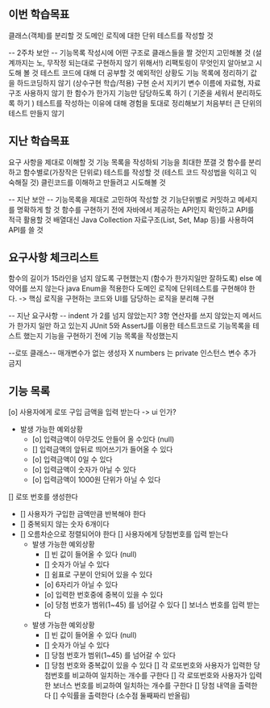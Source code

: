 ## 이번 학습목표
클래스(객체)를 분리할 것
도메인 로직에 대한 단위 테스트를 작성할 것

-- 2주차 보안 --
기능목록 작성시에 어떤 구조로 클래스들을 짤 것인지 고민해볼 것 (설계까지는 노, 무작정 되는대로 구현하지 않기 위해서!)
리팩토링이 무엇인지 알아보고 시도해 볼 것
테스트 코드에 대해 더 공부할 것
예외적인 상황도 기능 목록에 정리하기
값을 하드코딩하지 않기 (상수구현 학습/적용)
구현 순서 지키기
변수 이름에 자료형, 자료구조 사용하지 않기
한 함수가 한가지 기능만 담당하도록 하기 ( 기준을 세워서 분리하도록 하기 )
테스트를 작성하는 이유에 대해 경험을 토대로 정리해보기
처음부터 큰 단위의 테스트 만들지 않기

## 지난 학습목표
요구 사항을 제대로 이해할 것 
기능 목록을 작성하되 기능을 최대한 쪼갤 것 
함수를 분리하고 함수별로(가장작은 단위로) 테스트를 작성할 것 (테스트 코드 작성법을 익히고 익숙해질 것) 
클린코드를 이해하고 만들려고 시도해볼 것

-- 지난 보안 --
기능목록을 제대로 고민하여 작성할 것 
기능단위별로 커밋하고 메세지를 명확하게 할 것 
함수를 구현하기 전에 자바에서 제공하는 API인지 확인하고 API를 적극 활용할 것 배열대신 Java Collection 자료구조(List, Set, Map 등)를 사용하여 API를 쓸 것

## 요구사항 체크리스트
함수의 길이가 15라인을 넘지 않도록 구현했는지 (함수가 한가지일만 잘하도록)
else 예약어를 쓰지 않는다
java Enum을 적용한다
도메인 로직에 단위테스트를 구현해야 한다.
  -> 핵심 로직을 구현하는 코드와 UI를 담당하는 로직을 분리해 구현

-- 지난 요구사항 --
indent 가 2를 넘지 않았는지? 
3항 연산자를 쓰지 않았는지 메서드가 한가지 일만 하고 있는지 
JUnit 5와 AssertJ를 이용한 테스트코드로 기능목록을 테스트 했는지 기능을 구현하기 전에 기능 목록을 작성했는지

--로또 클래스--
매개변수가 없는 생성자 X
numbers 는 private
인스턴스 변수 추가금지

## 기능 목록
[o] 사용자에게 로또 구입 금액을 입력 받는다 -> ui 인가?
  - 발생 가능한 예외상황
    - [o] 입력금액이 아무것도 안들어 올 수있다 (null)
    - [] 입력금액의 앞뒤로 띄어쓰기가 들어올 수 있다
    - [o] 입력금액이 0일 수 있다
    - [o] 입력금액이 숫자가 아닐 수 있다
    - [o] 입력금액이 1000원 단위가 아닐 수 있다

[] 로또 번호를 생성한다
  - [] 사용자가 구입한 금액만큼 반복해야 한다
  - [] 중복되지 않는 숫자 6개이다
  - [] 오름차순으로 정렬되어야 한다
[] 사용자에게 당첨번호를 입력 받는다 
    - 발생 가능한 예외상황
      - [] 빈 값이 들어올 수 있다 (null)
      - [] 숫자가 아닐 수 있다
      - [] 쉼표로 구분이 안되어 있을 수 있다
      - [o] 6자리가 아닐 수 있다
      - [o] 입력한 번호중에 중복이 있을 수 있다
      - [o] 당첨 번호가 범위(1~45) 를 넘어갈 수 있다
[] 보너스 번호를 입력 받는다 
    - 발생 가능한 예외상황
      - [] 빈 값이 들어올 수 있다 (null)
      - [] 숫자가 아닐 수 있다
      - [] 당첨 번호가 범위(1~45) 를 넘어갈 수 있다
      - [] 당첨 번호와 중복값이 있을 수 있다
[] 각 로또번호와 사용자가 입력한 당첨번호를 비교하여 일치하는 개수를 구한다
[] 각 로또번호와 사용자가 입력한 보너스 번호를 비교하여 일치하는 개수를 구한다
[] 당첨 내역을 출력한다
[] 수익률을 출력한다 (소수점 둘째짜리 반올림)





